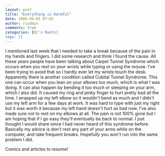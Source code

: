 ```yaml
---
layout: post
title: "Everything is Harmful"
date: 2009-04-01 07:02
author: rcadmin
comments: true
categories: [RC's Rants]
tags: []
---
```

I mentioned last week that I needed to take a break because of the pain in my hands and fingers. I did some research and think I found the cause. All these years people have been talking about Carpel Tunnel Syndrome which occurs when you rest on your wrists while typing or using the mouse. I've been trying to avoid that so I hardly ever let my wrists touch the desk. Apparently there is another condition called Cubital Tunnel Syndrome. This one can occur when you lean on your elbows too much, which is what I was doing. It can also happen by bending it too much or sleeping on your arm, which I also did. It caused my ring and pinky finger to hurt pretty bad all the time. I wrapped up my left elbow so it wouldn't bend as much and I didn't use my left arm for a few days at work. It was hard to type with just my right but it was worth it because my left hand doesn't hurt as bad now. I've also made sure not to rest on my elbows at all. The pain is not 100% gone but I am hoping that if I go easy they'll eventually be back to normal. I just thought I would share since I had never heard of this syndrome before. Basically my advice is don't rest any part of your arms while on the computer, and take frequent breaks. Hopefully you won't run into the same problem I did.

Comics and articles to resume!
